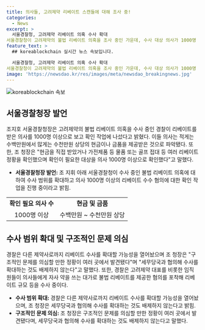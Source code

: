 ```yaml
---
title: 의사들, 고려제약 리베이트 스캔들에 대해 조사 중!
categories:
  - News
excerpt: >
  서울경찰청, 고려제약 리베이트 의혹 수사 확대
서울경찰청이 고려제약의 불법 리베이트 의혹을 조사 중인 가운데, 수사 대상 의사가 1000명 이상으로 확인됐다고 밝혔다. 조지호 서울경찰청장은 "현금 및 물품 등 다양한 리베이트 정황 확인"과 "구조적 문제 의심" 등을 언급하며 추가 수사 가능성을 시사했다. 경찰은 다른 제약사로의 수사 확대도 염두에 두고 있다. 현재까지 고려제약과 관련해 8명의 관계자 및 14명의 의사를 입건했으며, 수사는 계속되고 있다.
feature_text: >
  ## koreablockchain 실시간 뉴스 속보입니다.

  서울경찰청, 고려제약 리베이트 의혹 수사 확대
서울경찰청이 고려제약의 불법 리베이트 의혹을 조사 중인 가운데, 수사 대상 의사가 1000명 이상으로 확인됐다고 밝혔다. 조지호 서울경찰청장은 "현금 및 물품 등 다양한 리베이트 정황 확인"과 "구조적 문제 의심" 등을 언급하며 추가 수사 가능성을 시사했다. 경찰은 다른 제약사로의 수사 확대도 염두에 두고 있다. 현재까지 고려제약과 관련해 8명의 관계자 및 14명의 의사를 입건했으며, 수사는 계속되고 있다.
image: 'https://newsdao.kr/res/images/meta/newsdao_breakingnews.jpg'
---
```


<p><img src="https://newsdao.kr/res/images/meta/newsdao_breakingnews.jpg" alt="koreablockchain 속보" /></p>

<h2 data-ke-size="size26">서울경찰청장 발언</h2>

<p data-ke-size="size16">조지호 서울경찰청장은 고려제약의 불법 리베이트 의혹을 수사 중인 경찰이 리베이트를 받은 의사를 1000명 이상으로 보고 확인 작업에 나섰다고 밝혔다. 이들 의사는 적게는 수백만원에서 많게는 수천만원 상당의 현금이나 금품을 제공받은 것으로 파악됐다. 또한, 조 청장은 "현금을 직접 받았거나 가전제품 등 물품 또는 골프 접대 등 여러 리베이트 정황을 확인했으며 확인이 필요한 대상을 의사 1000명 이상으로 확인했다"고 말했다.</p>

<ul>
<li><b>서울경찰청장 발언: </b>조 지휘 아래 서울경찰청이 수사 중인 불법 리베이트 의혹에 대하여 수사 범위를 확대하고 의사 1000명 이상의 리베이트 수수 혐의에 대한 확인 작업을 진행 중이라고 밝힘.</li>
</ul>

<table>
<tbody>
<tr>
<td style="text-align: center; height: 17px;"><b>확인 필요 의사 수</b></td>
<td style="text-align: center; height: 17px;"><b>현금 및 금품</b></td>
</tr>
<tr>
<td style="text-align: center; height: 17px;">1000명 이상</td>
<td style="text-align: center; height: 17px;">수백만원 ~ 수천만원 상당</td>
</tr>
</tbody>
</table>

<h2 data-ke-size="size26">수사 범위 확대 및 구조적인 문제 의심</h2>

<p data-ke-size="size16">경찰은 다른 제약사로까지 리베이트 수사를 확대할 가능성을 열어놨으며 조 청장은 "구조적인 문제를 의심할 만한 정황이 여러 곳에서 발견됐다"며 "세무당국과 협의해 수사를 확대하는 것도 배제하지 않는다"고 말했다. 또한, 경찰은 고려제약 대표를 비롯한 임직원들이 의사들에게 자사 약을 쓰는 대가로 불법 리베이트를 제공한 혐의를 포착해 리베이트 규모 등을 수사 중이다.</p>

<ul>
<li><b>수사 범위 확대: </b>경찰은 다른 제약사로까지 리베이트 수사를 확대할 가능성을 열어놨으며, 조 청장은 세무당국과 협의해 수사를 확대하는 것도 배제하지 않는다고 밝힘.</li>
<li><b>구조적인 문제 의심: </b>조 청장은 구조적인 문제를 의심할 만한 정황이 여러 곳에서 발견됐다며, 세무당국과 협의해 수사를 확대하는 것도 배제하지 않는다고 말했다.</li>
</ul>

